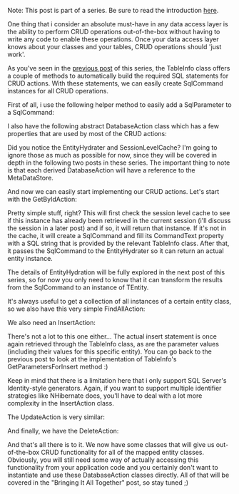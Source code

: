 Note: This post is part of a series.  Be sure to read the introduction <a href="/blog/2009/08/build-your-own-data-access-layer-series/">here</a>.

One thing that i consider an absolute must-have in any data access layer is the ability to perform CRUD operations out-of-the-box without having to write any code to enable these operations.  Once your data access layer knows about your classes and your tables, CRUD operations should 'just work'.

As you've seen in the <a href="/blog/2009/08/build-your-own-data-access-layer-mapping-classes-to-tables/">previous post</a> of this series, the TableInfo class offers a couple of methods to automatically build the required SQL statements for CRUD actions.  With these statements, we can easily create SqlCommand instances for all CRUD operations.

First of all, i use the following helper method to easily add a SqlParameter to a SqlCommand:

<script src="https://gist.github.com/3684982.js?file=s1.cs"></script>

I also have the following abstract DatabaseAction class which has a few properties that are used by most of the CRUD actions:

<script src="https://gist.github.com/3684982.js?file=s2.cs"></script>

Did you notice the EntityHydrater and SessionLevelCache? I'm going to ignore those as much as possible for now, since they will be covered in depth in the following two posts in these series.  The important thing to note is that each derived DatabaseAction will have a reference to the MetaDataStore.

And now we can easily start implementing our CRUD actions.  Let's start with the GetByIdAction:

<script src="https://gist.github.com/3684982.js?file=s3.cs"></script>

Pretty simple stuff, right?  This will first check the session level cache to see if this instance has already been retrieved in the current session (i'll discuss the session in a later post) and if so, it will return that instance.  If it's not in the cache, it will create a SqlCommand and fill its CommandText property with a SQL string that is provided by the relevant TableInfo class.   After that, it passes the SqlCommand to the EntityHydrater so it can return an actual entity instance.

The details of EntityHydration will be fully explored in the next post of this series, so for now you only need to know that it can transform the results from the SqlCommand to an instance of TEntity.

It's always useful to get a collection of all instances of a certain entity class, so we also have this very simple FindAllAction:

<script src="https://gist.github.com/3684982.js?file=s4.cs"></script>

We also need an InsertAction:

<script src="https://gist.github.com/3684982.js?file=s5.cs"></script>

There's not a lot to this one either... The actual insert statement is once again retrieved through the TableInfo class, as are the parameter values (including their values for this specific entity).  You can go back to the previous post to look at the implementation of TableInfo's GetParametersForInsert method :)

Keep in mind that there is a limitation here that i only support SQL Server's Identity-style generators.  Again, if you want to support multiple identifier strategies like NHibernate does, you'll have to deal with a lot more complexity in the InsertAction class.

The UpdateAction is very similar:

<script src="https://gist.github.com/3684982.js?file=s6.cs"></script>

And finally, we have the DeleteAction:

<script src="https://gist.github.com/3684982.js?file=s7.cs"></script>

And that's all there is to it.  We now have some classes that will give us out-of-the-box CRUD functionality for all of the mapped entity classes.  Obviously, you will still need some way of actually accessing this functionality from your application code and you certainly don't want to instantiate and use these DatabaseAction classes directly.  All of that will be covered in the "Bringing It All Together" post, so stay tuned ;)